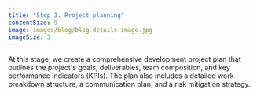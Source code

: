 ```yaml
---
title: "Step 3. Project planning"
contentSize: 9
image: images/blog/blog-details-image.jpg
imageSize: 3
---
```


At this stage, we create a comprehensive development project plan that outlines the project's goals,
deliverables, team composition, and key performance indicators (KPIs). The plan also includes a
detailed work breakdown structure, a communication plan, and a risk mitigation strategy.

